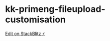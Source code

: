 # kk-primeng-fileupload-customisation

[Edit on StackBlitz ⚡️](https://stackblitz.com/edit/kk-primeng-fileupload-customisation)